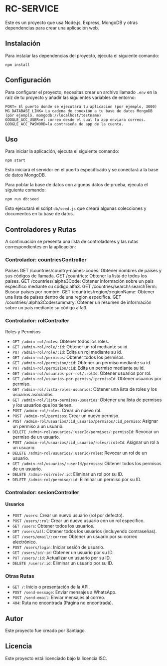 <!-- @format -->

# RC-SERVICE

Este es un proyecto que usa Node.js, Express, MongoDB y otras dependencias para crear una aplicación web.

## Instalación

Para instalar las dependencias del proyecto, ejecuta el siguiente comando:

```shell
npm install
```

## Configuración

Para configurar el proyecto, necesitas crear un archivo llamado `.env` en la raíz de tu proyecto y añadir las siguientes variables de entorno:

```dotenv
PORT= El puerto donde se ejecutará tu aplicación (por ejemplo, 3000)
MG_DATABASE_LINK= La cadena de conexión a tu base de datos MongoDB (por ejemplo, mongodb://localhost/testname)
GOOGLE_ACC_USER=el correo desde el cual la app enviara correos.
GOOGLE_ACC_PASWORD=la contraseña de app de la cuenta.
```

## Uso

Para iniciar la aplicación, ejecuta el siguiente comando:

```shell
npm start
```

Esto iniciará el servidor en el puerto especificado y se conectará a la base de datos MongoDB.

Para poblar la base de datos con algunos datos de prueba, ejecuta el siguiente comando:

```shell
npm run db:seed
```

Esto ejecutará el script `db/seed.js` que creará algunas colecciones y documentos en tu base de datos.

## Controladores y Rutas

A continuación se presenta una lista de controladores y las rutas correspondientes en la aplicación:

### Controlador: countriesController

Países
GET /countries/country-names-codes: Obtener nombres de países y sus códigos de llamada.
GET /countries: Obtener la lista de todos los países.
GET /countries/:alpha3Code: Obtener información sobre un país específico mediante su código alfa3.
GET /countries/search/:searchTerm: Buscar países por nombre.
GET /countries/region/:regionName: Obtener una lista de países dentro de una región específica.
GET /countries/:alpha3Code/summary: Obtener un resumen de información sobre un país mediante su código alfa3.

### Controlador: rolController

Roles y Permisos

-   `GET /admin-rol/roles`: Obtener todos los roles.
-   `GET /admin-rol/role/:id`: Obtener un rol mediante su id.
-   `PUT /admin-rol/role/:id`: Edita un rol mediante su id.
-   `GET /admin-rol/permisos`: Obtener todos los permisos.
-   `GET /admin-rol/permision/:id`: Obtener un permiso mediante su id.
-   `PUT /admin-rol/permision/:id`: Edita un permiso mediante su id.
-   `GET /admin-rol/usuarios-por-rol/:rolId`: Obtener usuarios por rol.
-   `GET /admin-rol/usuarios-por-permiso/:permisoId`: Obtener usuarios por permiso.
-   `GET /admin-rol/lista-roles-usuarios`: Obtener una lista de roles y los usuarios asociados.
-   `GET /admin-rol/lista-permisos-usuarios`: Obtener una lista de permisos y los usuarios que los tienen.
-   `POST /admin-rol/roles`: Crear un nuevo rol.
-   `POST /admin-rol/permisos`: Crear un nuevo permiso.
-   `POST /admin-rol/usuarios/:id_usuario/permisos/:id_permiso`: Asignar un permiso a un usuario.
-   `DELETE /admin-rol/usuarios/:userId/permisos/:permisoId`: Revocar un permiso de un usuario.
-   `POST /admin-rol/usuarios/:id_usuario/roles/:roleId`: Asignar un rol a un usuario.
-   `DELETE /admin-rol/usuarios/:userId/roles`: Revocar un rol de un usuario.
-   `GET /admin-rol/usuarios/:userId/permisos`: Obtener todos los permisos de un usuario.
-   `DELETE /admin-rol/role/:id`: Eliminar un rol por su ID.
-   `DELETE /admin-rol/permiso/:id`: Eliminar un permiso por su ID.

### Controlador: sesionController

#### Usuarios

-   `POST /users`: Crear un nuevo usuario (rol por defecto).
-   `POST /users/:rol`: Crear un nuevo usuario con un rol especifico.
-   `GET /users`: Obtener todos los usuarios.
-   `GET /users/all`: Obtener todos los usuarios (incluyendo contraseñas).
-   `GET /users/email/:correo`: Obtener un usuario por su correo electrónico.
-   `POST /users/login`: Iniciar sesión de usuario.
-   `GET /users/id/:id`: Obtener un usuario por su ID.
-   `PUT /users/:id`: Actualizar un usuario por su ID.
-   `DELETE /users/:id`: Eliminar un usuario por su ID.

### Otras Rutas

-   `GET /`: Inicio o presentación de la API.
-   `POST /send-message`: Enviar mensajes a WhatsApp.
-   `POST /send-email`: Enviar mensajes al correo.
-   `404`: Ruta no encontrada (Página no encontrada).

## Autor

Este proyecto fue creado por Santiago.

## Licencia

Este proyecto está licenciado bajo la licencia ISC.
